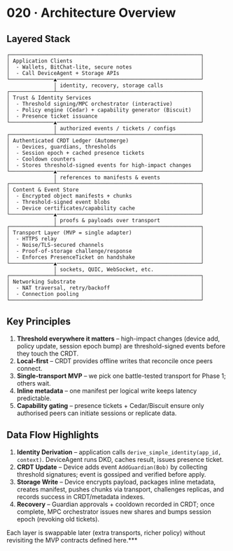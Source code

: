 # 020 · Architecture Overview

## Layered Stack

```
┌─────────────────────────────────────────────────────────────┐
│ Application Clients                                         │
│  - Wallets, BitChat-lite, secure notes                      │
│  - Call DeviceAgent + Storage APIs                          │
└──────────────▲──────────────────────────────────────────────┘
               │ identity, recovery, storage calls
┌──────────────┴──────────────────────────────────────────────┐
│ Trust & Identity Services                                   │
│  - Threshold signing/MPC orchestrator (interactive)         │
│  - Policy engine (Cedar) + capability generator (Biscuit)   │
│  - Presence ticket issuance                                 │
└──────────────▲──────────────────────────────────────────────┘
               │ authorized events / tickets / configs
┌──────────────┴──────────────────────────────────────────────┐
│ Authenticated CRDT Ledger (Automerge)                       │
│  - Devices, guardians, thresholds                           │
│  - Session epoch + cached presence tickets                  │
│  - Cooldown counters                                        │
│  - Stores threshold-signed events for high-impact changes   │
└──────────────▲──────────────────────────────────────────────┘
               │ references to manifests & events
┌──────────────┴──────────────────────────────────────────────┐
│ Content & Event Store                                       │
│  - Encrypted object manifests + chunks                      │
│  - Threshold-signed event blobs                             │
│  - Device certificates/capability cache                     │
└──────────────▲──────────────────────────────────────────────┘
               │ proofs & payloads over transport
┌──────────────┴──────────────────────────────────────────────┐
│ Transport Layer (MVP = single adapter)                      │
│  - HTTPS relay                                              │
│  - Noise/TLS-secured channels                               │
│  - Proof-of-storage challenge/response                      │
│  - Enforces PresenceTicket on handshake                     │
└──────────────▲──────────────────────────────────────────────┘
               │ sockets, QUIC, WebSocket, etc.
┌──────────────┴──────────────────────────────────────────────┐
│ Networking Substrate                                        │
│  - NAT traversal, retry/backoff                             │
│  - Connection pooling                                       │
└─────────────────────────────────────────────────────────────┘
```

## Key Principles

1. **Threshold everywhere it matters** – high-impact changes (device add, policy
   update, session epoch bump) are threshold-signed events before they touch the CRDT.
2. **Local-first** – CRDT provides offline writes that reconcile once peers connect.
3. **Single-transport MVP** – we pick one battle-tested transport for Phase 1; others wait.
4. **Inline metadata** – one manifest per logical write keeps latency predictable.
5. **Capability gating** – presence tickets + Cedar/Biscuit ensure only authorised peers can initiate sessions or replicate data.

## Data Flow Highlights

1. **Identity Derivation** – application calls `derive_simple_identity(app_id, context)`. DeviceAgent runs DKD, caches result, issues presence ticket.
2. **CRDT Update** – Device adds event `AddGuardian(Bob)` by collecting threshold signatures; event is gossiped and verified before apply.
3. **Storage Write** – Device encrypts payload, packages inline metadata, creates manifest, pushes chunks via transport, challenges replicas, and records success in CRDT/metadata indexes.
4. **Recovery** – Guardian approvals + cooldown recorded in CRDT; once complete, MPC orchestrator issues new shares and bumps session epoch (revoking old tickets).

Each layer is swappable later (extra transports, richer policy) without revisiting the MVP contracts defined here.***
